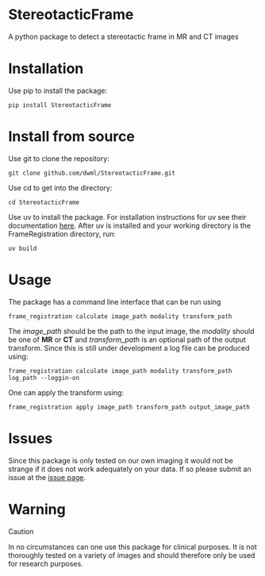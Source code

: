 # StereotacticFrame

A python package to detect a stereotactic frame in MR and CT images

# Installation

Use pip to install the package:

```pip install StereotacticFrame```


# Install from source

Use git to clone the repository:

```git clone github.com/dwml/StereotacticFrame.git```

Use cd to get into the directory:

```cd StereotacticFrame```

Use uv to install the package. For installation instructions for uv see their documentation [here](https://docs.astral.sh/uv/getting-started/installation/). After uv is installed and your working directory is the FrameRegistration directory, run:

```uv build```

# Usage

The package has a command line interface that can be run using

```frame_registration calculate image_path modality transform_path```

The *image_path* should be the path to the input image, the *modality* should be one of **MR** or **CT** and *transform_path* is an optional path of the output transform. Since this is still under development a log file can be produced using:

```frame_registration calculate image_path modality transform_path log_path --loggin-on```

One can apply the transform using:

```frame_registration apply image_path transform_path output_image_path```

# Issues

Since this package is only tested on our own imaging it would not be strange if it does not work adequately on your data. If so please submit an issue at the [issue page](https://github.com/dwml/StereotacticFrame/issues).

# Warning

> [!CAUTION]
> In no circumstances can one use this package for clinical purposes. It is not thoroughly tested on a variety of images and should therefore only be used for research purposes.
